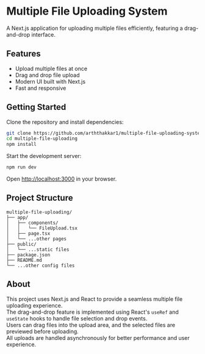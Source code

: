 # Multiple File Uploading System

A Next.js application for uploading multiple files efficiently, featuring a drag-and-drop interface.

## Features

- Upload multiple files at once
- Drag and drop file upload
- Modern UI built with Next.js
- Fast and responsive

## Getting Started

Clone the repository and install dependencies:

```bash
git clone https://github.com/arththakkar1/multiple-file-uploading-system
cd multiple-file-uploading
npm install
```

Start the development server:

```bash
npm run dev
```

Open [http://localhost:3000](http://localhost:3000) in your browser.

## Project Structure

```
multiple-file-uploading/
├── app/
│   ├── components/
│   │   └── FileUpload.tsx
│   ├── page.tsx
│   └── ...other pages
├── public/
│   └── ...static files
├── package.json
├── README.md
└── ...other config files
```

## About

This project uses Next.js and React to provide a seamless multiple file uploading experience.  
The drag-and-drop feature is implemented using React's `useRef` and `useState` hooks to handle file selection and drop events.  
Users can drag files into the upload area, and the selected files are previewed before uploading.  
All uploads are handled asynchronously for better performance and user experience.
